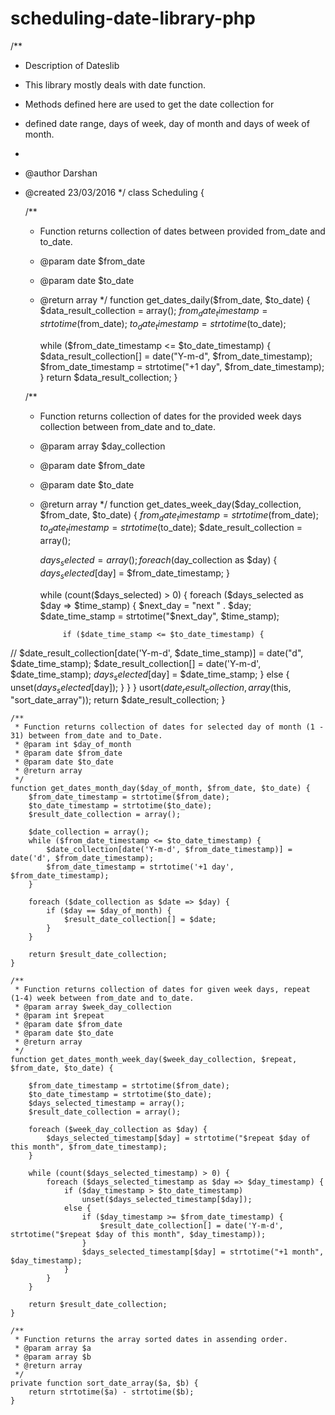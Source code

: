 # scheduling-date-library-php
/**
 * Description of Dateslib
 * This library mostly deals with date function.
 * Methods defined here are used to get the date collection for
 * defined date range, days of week, day of month and days of week of month.
 *
 * @author Darshan
 * @created 23/03/2016
 */
class Scheduling {

    /**
     * Function returns collection of dates between provided from_date and to_date.
     * @param date $from_date
     * @param date $to_date
     * @return array
     */
    function get_dates_daily($from_date, $to_date) {
        $data_result_collection = array();
        $from_date_timestamp = strtotime($from_date);
        $to_date_timestamp = strtotime($to_date);

        while ($from_date_timestamp <= $to_date_timestamp) {
            $data_result_collection[] = date("Y-m-d", $from_date_timestamp);
            $from_date_timestamp = strtotime("+1 day", $from_date_timestamp);
        }
        return $data_result_collection;
    }

    /**
     * Function returns collection of dates for the provided week days collection between from_date and to_date.
     * @param array $day_collection
     * @param date $from_date
     * @param date $to_date
     * @return array
     */
    function get_dates_week_day($day_collection, $from_date, $to_date) {
        $from_date_timestamp = strtotime($from_date);
        $to_date_timestamp = strtotime($to_date);
        $date_result_collection = array();

        $days_selected = array();
        foreach ($day_collection as $day) {
            $days_selected[$day] = $from_date_timestamp;
        }

        while (count($days_selected) > 0) {
            foreach ($days_selected as $day => $time_stamp) {
                $next_day = "next " . $day;
                $date_time_stamp = strtotime("$next_day", $time_stamp);

                if ($date_time_stamp <= $to_date_timestamp) {
//                    $date_result_collection[date('Y-m-d', $date_time_stamp)] = date("d", $date_time_stamp);
                    $date_result_collection[] = date('Y-m-d', $date_time_stamp);
                    $days_selected[$day] = $date_time_stamp;
                } else {
                    unset($days_selected[$day]);
                }
            }
        }
        usort($date_result_collection, array($this, "sort_date_array"));
        return $date_result_collection;
    }

    /**
     * Function returns collection of dates for selected day of month (1 - 31) between from_date and to_Date.
     * @param int $day_of_month
     * @param date $from_date
     * @param date $to_date
     * @return array
     */
    function get_dates_month_day($day_of_month, $from_date, $to_date) {
        $from_date_timestamp = strtotime($from_date);
        $to_date_timestamp = strtotime($to_date);
        $result_date_collection = array();

        $date_collection = array();
        while ($from_date_timestamp <= $to_date_timestamp) {
            $date_collection[date('Y-m-d', $from_date_timestamp)] = date('d', $from_date_timestamp);
            $from_date_timestamp = strtotime('+1 day', $from_date_timestamp);
        }

        foreach ($date_collection as $date => $day) {
            if ($day == $day_of_month) {
                $result_date_collection[] = $date;
            }
        }

        return $result_date_collection;
    }

    /**
     * Function returns collection of dates for given week days, repeat (1-4) week between from_date and to_date.
     * @param array $week_day_collection
     * @param int $repeat
     * @param date $from_date
     * @param date $to_date
     * @return array
     */
    function get_dates_month_week_day($week_day_collection, $repeat, $from_date, $to_date) {

        $from_date_timestamp = strtotime($from_date);
        $to_date_timestamp = strtotime($to_date);
        $days_selected_timestamp = array();
        $result_date_collection = array();

        foreach ($week_day_collection as $day) {
            $days_selected_timestamp[$day] = strtotime("$repeat $day of this month", $from_date_timestamp);
        }

        while (count($days_selected_timestamp) > 0) {
            foreach ($days_selected_timestamp as $day => $day_timestamp) {
                if ($day_timestamp > $to_date_timestamp)
                    unset($days_selected_timestamp[$day]);
                else {
                    if ($day_timestamp >= $from_date_timestamp) {
                        $result_date_collection[] = date('Y-m-d', strtotime("$repeat $day of this month", $day_timestamp));
                    }
                    $days_selected_timestamp[$day] = strtotime("+1 month", $day_timestamp);
                }
            }
        }

        return $result_date_collection;
    }

    /**
     * Function returns the array sorted dates in assending order.
     * @param array $a
     * @param array $b
     * @return array
     */
    private function sort_date_array($a, $b) {
        return strtotime($a) - strtotime($b);
    }
